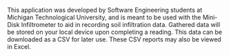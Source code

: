 This application was developed by Software Engineering students at Michigan Technological University, and is meant to be used with the Mini-Disk Infiltrometer to aid in recording soil infiltration data. Gathered data will be stored on your local device upon completing a reading. This data can be downloaded as a CSV for later use. These CSV reports may also be viewed in Excel.
